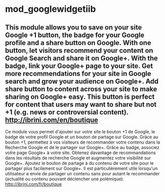 # mod_googlewidgetiib
This module allows you to save on your site Google +1 button, the badge for your Google profile and a share button on Google. With one button, let visitors recommend your content on Google Search and share it on Google+. With the badge, link your Google+ page to your site. Get more recommendations for your site in Google search and grow your audience on Google+. Add share button to content across your site to make sharing on Google+ easy. This button is perfect for content that users may want to share but not +1 (e.g. news or controversial content).
http://ibrini.com/en/boutique
-----
Ce module vous permet d'ajouter sur votre site le bouton +1 de Google, le badge de votre profil Google et un bouton de partage sur Google. Grâce au bouton +1, permettez à vos visiteurs de recommander votre contenu dans la Recherche Google et de le partager sur Google+. Grâce au badge, associez votre page Google+ à votre site. Obtenez davantage de recommandations dans les résultats de recherche Google et augmentez votre visibilité sur Google+. Ajoutez le bouton de partage à du contenu de votre site pour le partager plus facilement sur Google+. Il est particulièrement utile lorsqu'un utilisateur a envie de partager un contenu sans pour autant le recommander (actualité ou contenu pouvant déclencher une polémique).
http://ibrini.com/fr/boutique